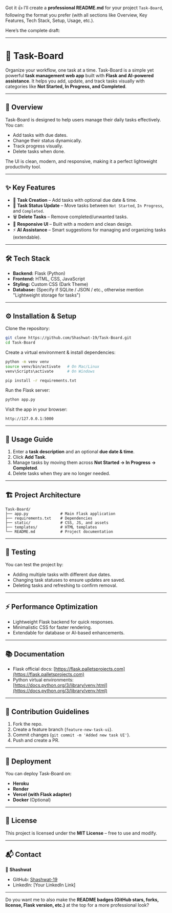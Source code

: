 Got it 👍 I’ll create a **professional README.md** for your project `Task-Board`, following the format you prefer (with all sections like Overview, Key Features, Tech Stack, Setup, Usage, etc.).

Here’s the complete draft:

---

# 📌 Task-Board

Organize your workflow, one task at a time.
Task-Board is a simple yet powerful **task management web app** built with **Flask and AI-powered assistance**. It helps you add, update, and track tasks visually with categories like **Not Started, In Progress, and Completed**.

---

## 🚀 Overview

Task-Board is designed to help users manage their daily tasks effectively.
You can:

* Add tasks with due dates.
* Change their status dynamically.
* Track progress visually.
* Delete tasks when done.

The UI is clean, modern, and responsive, making it a perfect lightweight productivity tool.

---

## ✨ Key Features

* 📅 **Task Creation** – Add tasks with optional due date & time.
* 🔄 **Task Status Update** – Move tasks between `Not Started`, `In Progress`, and `Completed`.
* 🗑️ **Delete Tasks** – Remove completed/unwanted tasks.
* 🎨 **Responsive UI** – Built with a modern and clean design.
* ⚡ **AI Assistance** – Smart suggestions for managing and organizing tasks (extendable).

---

## 🛠️ Tech Stack

* **Backend:** Flask (Python)
* **Frontend:** HTML, CSS, JavaScript
* **Styling:** Custom CSS (Dark Theme)
* **Database:** (Specify if SQLite / JSON / etc., otherwise mention "Lightweight storage for tasks")

---

## ⚙️ Installation & Setup

Clone the repository:

```bash
git clone https://github.com/Shashwat-19/Task-Board.git
cd Task-Board
```

Create a virtual environment & install dependencies:

```bash
python -m venv venv
source venv/bin/activate   # On Mac/Linux
venv\Scripts\activate      # On Windows

pip install -r requirements.txt
```

Run the Flask server:

```bash
python app.py
```

Visit the app in your browser:

```
http://127.0.0.1:5000
```

---

## 📖 Usage Guide

1. Enter a **task description** and an optional **due date & time**.
2. Click **Add Task**.
3. Manage tasks by moving them across **Not Started → In Progress → Completed**.
4. Delete tasks when they are no longer needed.

---

## 🏗️ Project Architecture

```
Task-Board/
├── app.py              # Main Flask application
├── requirements.txt    # Dependencies
├── static/             # CSS, JS, and assets
├── templates/          # HTML templates
└── README.md           # Project documentation
```

---

## 🧪 Testing

You can test the project by:

* Adding multiple tasks with different due dates.
* Changing task statuses to ensure updates are saved.
* Deleting tasks and refreshing to confirm removal.

---

## ⚡ Performance Optimization

* Lightweight Flask backend for quick responses.
* Minimalistic CSS for faster rendering.
* Extendable for database or AI-based enhancements.

---

## 📚 Documentation

* Flask official docs: [https://flask.palletsprojects.com](https://flask.palletsprojects.com)
* Python virtual environments: [https://docs.python.org/3/library/venv.html](https://docs.python.org/3/library/venv.html)

---

## 🤝 Contribution Guidelines

1. Fork the repo.
2. Create a feature branch (`feature-new-task-ui`).
3. Commit changes (`git commit -m 'Added new task UI'`).
4. Push and create a PR.

---

## 🚀 Deployment

You can deploy Task-Board on:

* **Heroku**
* **Render**
* **Vercel (with Flask adapter)**
* **Docker** (Optional)

---

## 📜 License

This project is licensed under the **MIT License** – free to use and modify.

---

## 📬 Contact

👤 **Shashwat**

* GitHub: [Shashwat-19](https://github.com/Shashwat-19)
* LinkedIn: \[Your LinkedIn Link]

---

Do you want me to also make the **README badges (GitHub stars, forks, license, Flask version, etc.)** at the top for a more professional look?
